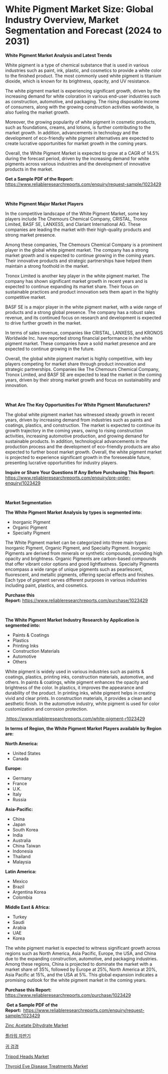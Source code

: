 <p><h1>White Pigment Market Size: Global Industry Overview, Market Segmentation and Forecast (2024 to 2031)</h1></p><p><strong>White Pigment Market Analysis and Latest Trends</strong></p>
<p><p>White pigment is a type of chemical substance that is used in various industries such as paint, ink, plastic, and cosmetics to provide a white color to the finished product. The most commonly used white pigment is titanium dioxide, which is known for its brightness, opacity, and UV resistance.</p><p>The white pigment market is experiencing significant growth, driven by the increasing demand for white coloration in various end-user industries such as construction, automotive, and packaging. The rising disposable income of consumers, along with the growing construction activities worldwide, is also fueling the market growth.</p><p>Moreover, the growing popularity of white pigment in cosmetic products, such as foundations, creams, and lotions, is further contributing to the market growth. In addition, advancements in technology and the development of eco-friendly white pigment alternatives are expected to create lucrative opportunities for market growth in the coming years.</p><p>Overall, the White Pigment Market is expected to grow at a CAGR of 14.5% during the forecast period, driven by the increasing demand for white pigments across various industries and the development of innovative products in the market.</p></p>
<p><strong>Get a Sample PDF of the Report:&nbsp;</strong> <a href="https://www.reliableresearchreports.com/enquiry/request-sample/1023429">https://www.reliableresearchreports.com/enquiry/request-sample/1023429</a></p>
<p>&nbsp;</p>
<p><strong>White Pigment Major Market Players</strong></p>
<p><p>In the competitive landscape of the White Pigment Market, some key players include The Chemours Chemical Company, CRISTAL, Tronox Limited, BASF SE, LANXESS, and Clariant International AG. These companies are leading the market with their high-quality products and strong market presence.</p><p>Among these companies, The Chemours Chemical Company is a prominent player in the global white pigment market. The company has a strong market growth and is expected to continue growing in the coming years. Their innovative products and strategic partnerships have helped them maintain a strong foothold in the market.</p><p>Tronox Limited is another key player in the white pigment market. The company has shown significant market growth in recent years and is expected to continue expanding its market share. Their focus on sustainable practices and product innovation sets them apart in the highly competitive market.</p><p>BASF SE is a major player in the white pigment market, with a wide range of products and a strong global presence. The company has a robust sales revenue, and its continued focus on research and development is expected to drive further growth in the market.</p><p>In terms of sales revenue, companies like CRISTAL, LANXESS, and KRONOS Worldwide Inc. have reported strong financial performance in the white pigment market. These companies have a solid market presence and are expected to continue growing in the future.</p><p>Overall, the global white pigment market is highly competitive, with key players competing for market share through product innovation and strategic partnerships. Companies like The Chemours Chemical Company, Tronox Limited, and BASF SE are expected to lead the market in the coming years, driven by their strong market growth and focus on sustainability and innovation.</p></p>
<p>&nbsp;</p>
<p><strong>What Are The Key Opportunities For White Pigment Manufacturers?</strong></p>
<p><p>The global white pigment market has witnessed steady growth in recent years, driven by increasing demand from industries such as paints and coatings, plastics, and construction. The market is expected to continue its growth trajectory in the coming years, owing to rising construction activities, increasing automotive production, and growing demand for sustainable products. In addition, technological advancements in the production process and the development of eco-friendly products are also expected to further boost market growth. Overall, the white pigment market is projected to experience significant growth in the foreseeable future, presenting lucrative opportunities for industry players.</p></p>
<p><strong>Inquire or Share Your Questions If Any Before Purchasing This Report:</strong> <a href="https://www.reliableresearchreports.com/enquiry/pre-order-enquiry/1023429">https://www.reliableresearchreports.com/enquiry/pre-order-enquiry/1023429</a></p>
<p>&nbsp;</p>
<p><strong>Market Segmentation</strong></p>
<p><strong>The White Pigment Market Analysis by types is segmented into:</strong></p>
<p><ul><li>Inorganic Pigment</li><li>Organic Pigment</li><li>Specialty Pigment</li></ul></p>
<p><p>The White Pigment market can be categorized into three main types: Inorganic Pigment, Organic Pigment, and Specialty Pigment. Inorganic Pigments are derived from minerals or synthetic compounds, providing high opacity and brightness. Organic Pigments are carbon-based compounds that offer vibrant color options and good lightfastness. Specialty Pigments encompass a wide range of unique pigments such as pearlescent, fluorescent, and metallic pigments, offering special effects and finishes. Each type of pigment serves different purposes in various industries including paint, plastics, and cosmetics.</p></p>
<p><strong>Purchase this Report:&nbsp;</strong><a href="https://www.reliableresearchreports.com/purchase/1023429">https://www.reliableresearchreports.com/purchase/1023429</a></p>
<p>&nbsp;</p>
<p><strong>The White Pigment Market Industry Research by Application is segmented into:</strong></p>
<p><ul><li>Paints & Coatings</li><li>Plastics</li><li>Printing Inks</li><li>Construction Materials</li><li>Automotive</li><li>Others</li></ul></p>
<p><p>White pigment is widely used in various industries such as paints & coatings, plastics, printing inks, construction materials, automotive, and others. In paints & coatings, white pigment enhances the opacity and brightness of the color. In plastics, it improves the appearance and durability of the product. In printing inks, white pigment helps in creating vivid and clear prints. In construction materials, it provides a clean and aesthetic finish. In the automotive industry, white pigment is used for color customization and corrosion protection.</p></p>
<p><a href="https://www.reliableresearchreports.com/white-pigment-r1023429">&nbsp;https://www.reliableresearchreports.com/white-pigment-r1023429</a></p>
<p><strong>In terms of Region, the White Pigment Market Players available by Region are:</strong></p>
<p>
    <p> <strong> North America: </strong>
        <ul>
            <li>United States</li>
            <li>Canada</li>
        </ul>
        </p> 
    <p> <strong> Europe: </strong>
        <ul>
            <li>Germany</li>
            <li>France</li>
            <li>U.K.</li>
            <li>Italy</li>
            <li>Russia</li>
        </ul>
        </p> 
    <p> <strong> Asia-Pacific: </strong>
        <ul>
            <li>China</li>
            <li>Japan</li>
            <li>South Korea</li>
            <li>India</li>
            <li>Australia</li>
            <li>China Taiwan</li>
            <li>Indonesia</li>
            <li>Thailand</li>
            <li>Malaysia</li>
        </ul>
        </p> 
    <p> <strong> Latin America: </strong>
        <ul>
            <li>Mexico</li>
            <li>Brazil</li>
            <li>Argentina Korea</li>
            <li>Colombia</li>
        </ul>
        </p> 
    <p> <strong> Middle East & Africa: </strong>
        <ul>
            <li>Turkey</li>
            <li>Saudi</li>
            <li>Arabia</li>
            <li>UAE</li>
            <li>Korea</li>
        </ul>
    </p>
    </p>
<p><p>The white pigment market is expected to witness significant growth across regions such as North America, Asia Pacific, Europe, the USA, and China due to the expanding construction, automotive, and packaging industries. Among these regions, China is projected to dominate the market with a market share of 35%, followed by Europe at 25%, North America at 20%, Asia Pacific at 15%, and the USA at 5%. This global expansion indicates a promising outlook for the white pigment market in the coming years.</p></p>
<p><strong>Purchase this Report: </strong><a href="https://www.reliableresearchreports.com/purchase/1023429">https://www.reliableresearchreports.com/purchase/1023429</a></p>
<p>&nbsp;<strong>Get a Sample PDF of the Report:&nbsp;&nbsp;</strong><a href="https://www.reliableresearchreports.com/enquiry/request-sample/1023429">https://www.reliableresearchreports.com/enquiry/request-sample/1023429</a></p>
<p><strong></strong></p>
<p><p><a href="https://github.com/eeaveuhhh/Market-Research-Report-List-2/blob/main/zinc-acetate-dihydrate-market.md">Zinc Acetate Dihydrate Market</a></p><p><a href="https://github.com/vsr06p4p49/Market-Research-Report-List-2/blob/main/185837249534.md">플라워 자판기</a></p><p><a href="https://github.com/oajzkywllm460/Market-Research-Report-List-2/blob/main/923504149533.md">귀 검경</a></p><p><a href="https://www.linkedin.com/pulse/tripod-heads-market-analysis-sze-forecasted-period-from-2024-ad5te">Tripod Heads Market</a></p><p><a href="https://github.com/brentleyjimmiealvaradoz4l1rea/Market-Research-Report-List-2/blob/main/thyroid-eye-disease-treatments-market.md">Thyroid Eye Disease Treatments Market</a></p></p>